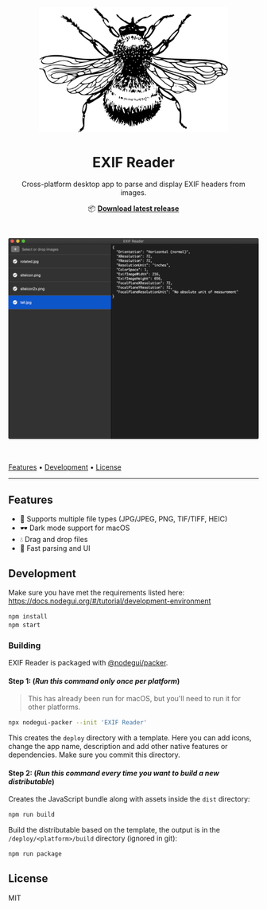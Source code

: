 <p align="center"><img src="https://raw.githubusercontent.com/rphillips-nz/exif-reader/master/raw/bumblebee.svg" alt="Nice, unrelated image of a bumblebee"  width="380"></p>
<h1 align="center">EXIF Reader</h1>
<p align="center">Cross-platform desktop app to parse and display EXIF headers from images.</p>
<p align="center">📦 <strong><a href="https://github.com/rphillips-nz/exif-reader/releases/latest/download/EXIF.Reader.zip">Download latest release</a></strong></p>

&nbsp;

![Screenshot of EXIF Reader](https://raw.githubusercontent.com/rphillips-nz/exif-reader/master/raw/screenshot.png)

&nbsp;

[Features](#features)
&bull;
[Development](#development)
&bull;
[License](#license)

---

## Features

- 📄 Supports multiple file types (JPG/JPEG, PNG, TIF/TIFF, HEIC)
- 🕶 Dark mode support for macOS
- 💧 Drag and drop files
- 🚀 Fast parsing and UI

## Development

Make sure you have met the requirements listed here: https://docs.nodegui.org/#/tutorial/development-environment

```sh
npm install
npm start
```

### Building

EXIF Reader is packaged with [@nodegui/packer](https://github.com/nodegui/packer).

#### Step 1: (_**Run this command only once per platform**_)

> This has already been run for macOS, but you'll need to run it for other platforms.

```sh
npx nodegui-packer --init 'EXIF Reader'
```

This creates the `deploy` directory with a template. Here you can add icons, change the app name, description and add other native features or dependencies. Make sure you commit this directory.

#### Step 2: (_**Run this command every time you want to build a new distributable**_)

Creates the JavaScript bundle along with assets inside the `dist` directory:

```sh
npm run build
```

Build the distributable based on the template, the output is in the `/deploy/<platform>/build` directory (ignored in git):

```sh
npm run package
```

## License

MIT
